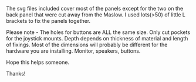 The svg files included cover most of the panels except for the two on the back panel that were cut away from the Maslow. I used lots(>50) of little L brackets to fix the panels together.

Please note -
The holes for buttons are ALL the same size.
Only cut pockets for the joystick mounts. Depth depends on thickness of material and length of fixings.
Most of the dimensions will probably be different for the hardware you are installing. Monitor, speakers, buttons.

Hope this helps someone.

Thanks!
